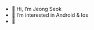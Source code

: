 - 👋 Hi, I’m Jeong Seok
- 👀 I’m interested in Android & Ios
- 🌱 


<!---
cheon-js/cheon-js is a ✨ special ✨ repository because its `README.md` (this file) appears on your GitHub profile.
You can click the Preview link to take a look at your changes.
--->
